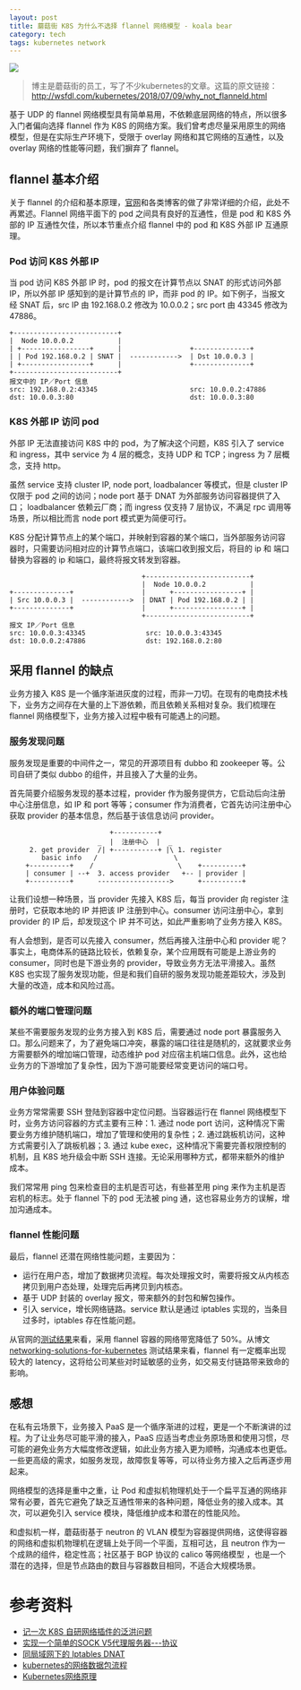```yaml
---
layout: post
title: 蘑菇街 K8S 为什么不选择 flannel 网络模型 - koala bear
category: tech
tags: kubernetes network
---
```

![](https://cdn.kelu.org/blog/tags/network.jpg)

> 博主是蘑菇街的员工，写了不少kubernetes的文章。这篇的原文链接：<http://wsfdl.com/kubernetes/2018/07/09/why_not_flanneld.html>

基于 UDP 的 flannel 网络模型具有简单易用，不依赖底层网络的特点，所以很多入门者偏向选择 flannel 作为 K8S 的网络方案。我们曾考虑尽量采用原生的网络模型，但是在实际生产环境下，受限于 overlay 网络和其它网络的互通性，以及 overlay 网络的性能等问题，我们摒弃了 flannel。

## flannel 基本介绍

关于 flannel 的介绍和基本原理，[官网](https://coreos.com/flannel/docs/latest/)和各类博客的做了非常详细的介绍，此处不再累述。Flannel 网络平面下的 pod 之间具有良好的互通性，但是 pod 和 K8S 外部的 IP 互通性欠佳，所以本节重点介绍 flannel 中的 pod 和 K8S 外部 IP 互通原理。

### Pod 访问 K8S 外部 IP

当 pod 访问 K8S 外部 IP 时，pod 的报文在计算节点以 SNAT 的形式访问外部 IP，所以外部 IP 感知到的是计算节点的 IP，而非 pod 的 IP。如下例子，当报文经 SNAT 后，src IP 由 192.168.0.2 修改为 10.0.0.2；src port 由 43345 修改为 47886。

```
+--------------------------+
|  Node 10.0.0.2           |
| +-----------------+      |                 +--------------+
| | Pod 192.168.0.2 | SNAT |  ------------>  | Dst 10.0.0.3 |
| +-----------------+      |                 +--------------+
+--------------------------+
报文中的 IP／Port 信息
src: 192.168.0.2:43345                       src: 10.0.0.2:47886
dst: 10.0.0.3:80                             dst: 10.0.0.3:80
```

### K8S 外部 IP 访问 pod

外部 IP 无法直接访问 K8S 中的 pod，为了解决这个问题，K8S 引入了 service 和 ingress，其中 service 为 4 层的概念，支持 UDP 和 TCP；ingress 为 7 层概念，支持 http。

虽然 service 支持 cluster IP, node port, loadbalancer 等模式，但是 cluster IP 仅限于 pod 之间的访问；node port 基于 DNAT 为外部服务访问容器提供了入口； loadbalancer 依赖云厂商；而 ingress 仅支持 7 层协议，不满足 rpc 调用等场景，所以相比而言 node port 模式更为简便可行。

K8S 分配计算节点上的某个端口，并映射到容器的某个端口，当外部服务访问容器时，只需要访问相对应的计算节点端口，该端口收到报文后，将目的 ip 和 端口替换为容器的 ip 和端口，最终将报文转发到容器。

```
                                 +--------------------------+
                                 |  Node 10.0.0.2           |
+--------------+                 |      +-----------------+ |                 
| Src 10.0.0.3 |  ------------>  | DNAT | Pod 192.168.0.2 | |
+--------------+                 |      +-----------------+ |
                                 +--------------------------+
报文 IP／Port 信息
src: 10.0.0.3:43345               src: 10.0.0.3:43345
dst: 10.0.0.2:47886               dst: 192.168.0.2:80
```

## 采用 flannel 的缺点

业务方接入 K8S 是一个循序渐进灰度的过程，而非一刀切。在现有的电商技术栈下，业务方之间存在大量的上下游依赖，而且依赖关系相对复杂。我们梳理在 flannel 网络模型下，业务方接入过程中极有可能遇上的问题。

### 服务发现问题

服务发现是重要的中间件之一，常见的开源项目有 dubbo 和 zookeeper 等。公司自研了类似 dubbo 的组件，并且接入了大量的业务。

首先简要介绍服务发现的基本过程，provider 作为服务提供方，它启动后向注册中心注册信息，如 IP 和 port 等等；consumer 作为消费者，它首先访问注册中心获取 provider 的基本信息，然后基于该信息访问 provider。

```
                         +-----------+ 
                      _  |  注册中心  |  _
     2. get provider  /| +-----------+ |\ 1. register
        basic info   /                   \
    +----------+    /                     \    +----------+                              
    | consumer | --+  3. access provider   +-- | provider |
    +----------+      ------------------>      +----------+
```

让我们设想一种场景，当 provider 先接入 K8S 后，每当 provider 向 register 注册时，它获取本地的 IP 并把该 IP 注册到中心。consumer 访问注册中心，拿到 provider 的 IP 后，却发现这个 IP 并不可达，如此严重影响了业务方接入 K8S。

有人会想到，是否可以先接入 consumer，然后再接入注册中心和 provider 呢？事实上，电商体系的链路比较长，依赖复杂，某个应用既有可能是上游业务的 consumer，同时也是下游业务的 provider，导致业务方无法平滑接入。虽然 K8S 也实现了服务发现功能，但是和我们自研的服务发现功能差距较大，涉及到大量的改造，成本和风险过高。

### 额外的端口管理问题

某些不需要服务发现的业务方接入到 K8S 后，需要通过 node port 暴露服务入口。那么问题来了，为了避免端口冲突，暴露的端口往往是随机的，这就要求业务方需要额外的增加端口管理，动态维护 pod 对应宿主机端口信息。此外，这也给业务方的下游增加了复杂性，因为下游可能要经常变更访问的端口号。

### 用户体验问题

业务方常常需要 SSH 登陆到容器中定位问题。当容器运行在 flannel 网络模型下时，业务方访问容器的方式主要有三种：1. 通过 node port 访问，这种情况下需要业务方维护随机端口，增加了管理和使用的复杂性；2. 通过跳板机访问，这种方式需要引入了跳板机器；3. 通过 kube exec，这种情况下需要完善权限控制的机制，且 K8S 地升级会中断 SSH 连接。无论采用哪种方式，都带来额外的维护成本。

我们常常用 ping 包来检查目的主机是否可达，有些甚至用 ping 来作为主机是否宕机的标志。处于 flannel 下的 pod 无法被 ping 通，这也容易业务方的误解，增加沟通成本。

### flannel 性能问题

最后，flannel 还潜在网络性能问题，主要因为：

- 运行在用户态，增加了数据拷贝流程。每次处理报文时，需要将报文从内核态拷贝到用户态处理，处理完后再拷贝到内核态。
- 基于 UDP 封装的 overlay 报文，带来额外的封包和解包操作。
- 引入 service，增长网络链路。service 默认是通过 iptables 实现的，当条目过多时，iptables 存在性能问题。

从官网的[测试结果](https://github.com/coreos/flannel/issues/738)来看，采用 flannel 容器的网络带宽降低了 50%。从博文 [networking-solutions-for-kubernetes](http://machinezone.github.io/research/networking-solutions-for-kubernetes/) 测试结果来看，flannel 有一定概率出现较大的 latency，这将给公司某些对时延敏感的业务，如交易支付链路带来致命的影响。

## 感想

在私有云场景下，业务接入 PaaS 是一个循序渐进的过程，更是一个不断演讲的过程。为了让业务尽可能平滑的接入，PaaS 应适当考虑业务原场景和使用习惯，尽可能的避免业务方大幅度修改逻辑，如此业务方接入更为顺畅，沟通成本也更低。一些更高级的需求，如服务发现，故障恢复等等，可以待业务方接入之后再逐步用起来。

网络模型的选择是重中之重，让 Pod 和虚拟机物理机处于一个扁平互通的网络非常有必要，首先它避免了缺乏互通性带来的各种问题，降低业务的接入成本。其次，可以避免引入 service 模块，降低维护成本和潜在的性能风险。

和虚拟机一样，蘑菇街基于 neutron 的 VLAN 模型为容器提供网络，这使得容器的网络和虚拟机物理机在逻辑上处于同一个平面，互相可达，且 neutron 作为一个成熟的组件，稳定性高；社区基于 BGP 协议的 calico 等网络模型 ，也是一个潜在的选择，但是节点路由的数目与容器数目相同，不适合大规模场景。



# 参考资料

* [记一次 K8S 自研网络插件的泛洪问题](http://wsfdl.com/kubernetes/2018/12/12/network_flooding.html)
* [实现一个简单的SOCK V5代理服务器---协议](http://wsfdl.com/python/2016/08/19/SS5_protocol.html)
* [同局域网下的 Iptables DNAT](http://wsfdl.com/%E8%B8%A9%E5%9D%91%E6%9D%82%E8%AE%B0/2017/01/12/iptables_snat.html)
* [kubernetes的网络数据包流程](https://zhuanlan.zhihu.com/p/28289080)
* [Kubernetes网络原理](https://www.huweihuang.com/article/kubernetes/kubernetes-network/)

